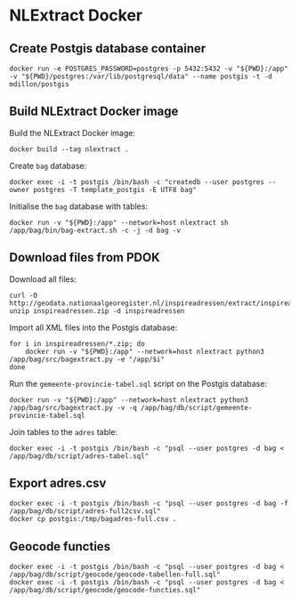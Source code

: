 # NLExtract Docker

## Create Postgis database container
```
docker run -e POSTGRES_PASSWORD=postgres -p 5432:5432 -v "${PWD}:/app" -v "${PWD}/postgres:/var/lib/postgresql/data" --name postgis -t -d mdillon/postgis
```


## Build NLExtract Docker image
Build the NLExtract Docker image:
```
docker build --tag nlextract .
```

Create `bag` database:
```
docker exec -i -t postgis /bin/bash -c "createdb --user postgres --owner postgres -T template_postgis -E UTF8 bag"
```

Initialise the `bag` database with tables:
```
docker run -v "${PWD}:/app" --network=host nlextract sh /app/bag/bin/bag-extract.sh -c -j -d bag -v
```

## Download files from PDOK
Download all files:
```
curl -O http://geodata.nationaalgeoregister.nl/inspireadressen/extract/inspireadressen.zip
unzip inspireadressen.zip -d inspireadressen
```

Import all XML files into the Postgis database:
```
for i in inspireadressen/*.zip; do
    docker run -v "${PWD}:/app" --network=host nlextract python3 /app/bag/src/bagextract.py -e "/app/$i"
done
```

Run the `gemeente-provincie-tabel.sql` script on the Postgis database:
```
docker run -v "${PWD}:/app" --network=host nlextract python3 /app/bag/src/bagextract.py -v -q /app/bag/db/script/gemeente-provincie-tabel.sql
```

Join tables to the `adres` table:
```
docker exec -i -t postgis /bin/bash -c "psql --user postgres -d bag < /app/bag/db/script/adres-tabel.sql"
```

## Export adres.csv
```
docker exec -i -t postgis /bin/bash -c "psql --user postgres -d bag -f /app/bag/db/script/adres-full2csv.sql"
docker cp postgis:/tmp/bagadres-full.csv .
```

## Geocode functies
```
docker exec -i -t postgis /bin/bash -c "psql --user postgres -d bag < /app/bag/db/script/geocode/geocode-tabellen-full.sql"
docker exec -i -t postgis /bin/bash -c "psql --user postgres -d bag < /app/bag/db/script/geocode/geocode-functies.sql"
```


